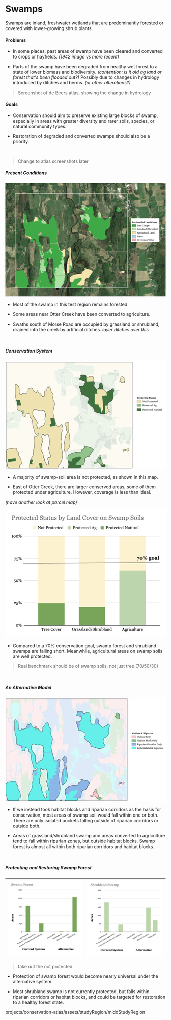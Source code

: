 # Swamps

Swamps are inland, freshwater wetlands that are predominantly forested or covered with lower-growing shrub plants.

#### Problems

- In some places, past areas of swamp have been cleared and converted to crops or hayfields. *(1942 image vs more recent)*

- Parts of the swamp have been degraded from healthy wet forest to a state of lower biomass and biodiversity. *(contention: is it old ag land or forest that's been flooded out?)* Possibly due to changes in hydrology introduced by ditches and berms. *(or other alterations?)*

> Screenshot of de Beers atlas, showing the change in hydrology

#### Goals

- Conservation should aim to preserve existing large blocks of swamp, especially in areas with greater diversity and rarer soils, species, or natural community types.

- Restoration of degraded and converted swamps should also be a priority.

&ensp;

> Change to atlas screenshots later

##### Present Conditions
![Swamp Current Conditions Map](imgs/result.png)
- Most of the swamp in this test region remains forested.

- Some areas near Otter Creek have been converted to agriculture.

- Swaths south of Morse Road are occupied by grassland or shrubland, drained into the creek by artificial ditches. *layer ditches over this*

&ensp;


##### Conservation System

![Protected Status](imgs2/protected.png)

- A majority of swamp-soil area is not protected, as shown in this map.

- East of Otter Creek, there are larger conserved areas, some of them protected under agriculture. However, coverage is less than ideal.

*(have another look at parcel map)*

![Chart](imgs2/benchmark.png)

- Compared to a 70% conservation goal, swamp forest and shrubland swamps are falling short. Meanwhile, agricultural areas on swamp soils are well protected.

> Real benchmark should be of swamp soils, not just tree (70/50/30)

&ensp;

##### An Alternative Model
![Alternative Model](imgs2/habripmap2.png)
- If we instead took habitat blocks and riparian corridors as the basis for conservation, most areas of swamp soil would fall within one or both. There are only isolated pockets falling outside of riparian corridors or outside both.

- Areas of grassland/shrubland swamp and areas converted to agriculture tend to fall within riparian zones, but outside habitat blocks. Swamp forest is almost all within both riparian corridors and habitat blocks.

&ensp;

##### Protecting and Restoring Swamp Forest
|![Protecting Swamp Forests](imgs2/swampfo.png)|![Protecting Swamp Forests](imgs2/swampsh2.png)|
|---|---|

> take out the not protected

- Protection of swamp forest would become nearly universal under the alternative system.

- Most shrubland swamp is not currently protected, but falls within riparian corridors or habitat blocks, and could be targeted for restoration to a healthy forest state.

projects/conservation-atlas/assets/studyRegion/middStudyRegion
